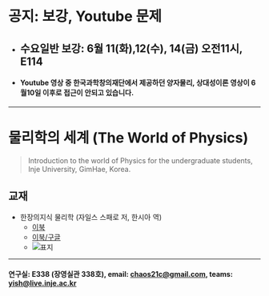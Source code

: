 # 공지: 보강, Youtube 문제
- ## 수요일반 보강: 6월 11(화),12(수), 14(금) 오전11시, E114
- #### Youtube 영상 중 한국과학창의재단에서 제공하던 양자물리, 상대성이론 영상이 6월10일 이후로 접근이 안되고 있습니다.
---
# 물리학의 세계 (The World of Physics)

> Introduction to the world of Physics for the undergraduate students, Inje University, GimHae, Korea.

## 교재
- 한장의지식 물리학 (자일스 스패로 저, 한시아 역)
  * [이북](https://ridibooks.com/books/222001825)
  * [이북/구글](https://books.google.co.kr/books?id=fVgzDwAAQBAJ&printsec=frontcover&dq=%ED%95%9C%EC%9E%A5%EC%9D%98+%EC%A7%80%EC%8B%9D+%EB%AC%BC%EB%A6%AC%ED%95%99&hl=ko&sa=X&redir_esc=y#v=onepage&q=%ED%95%9C%EC%9E%A5%EC%9D%98%20%EC%A7%80%EC%8B%9D%20%EB%AC%BC%EB%A6%AC%ED%95%99&f=false)
  * ![표지](https://misc.ridibooks.com/cover/222001825/large)

---
#### 연구실: E338 (장영실관 338호), email: chaos21c@gmail.com, teams: yish@live.inje.ac.kr

